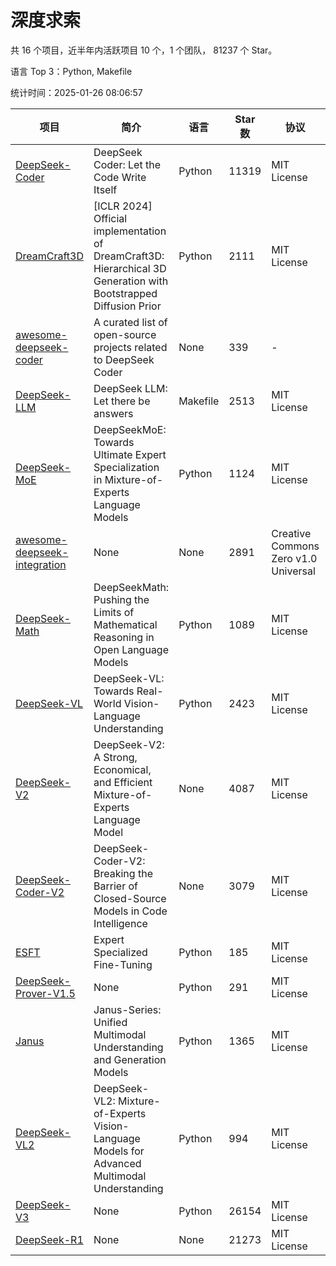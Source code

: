 # 深度求索

共 16 个项目，近半年内活跃项目 10 个，1 个团队， 81237 个 Star。

语言 Top 3：Python, Makefile

统计时间：2025-01-26 08:06:57

| 项目 | 简介 | 语言 | Star 数 | 协议 | 创建时间 | 最后更新时间 | 最后提交时间 |
| --- | --- | --- | --- | --- | --- | --- | --- |
| [DeepSeek-Coder](https://github.com/deepseek-ai/DeepSeek-Coder) | DeepSeek Coder: Let the Code Write Itself | Python | 11319 | MIT License | 2023-10-20 | 2025-01-26 | 2024-05-21 |
| [DreamCraft3D](https://github.com/deepseek-ai/DreamCraft3D) | [ICLR 2024] Official implementation of DreamCraft3D: Hierarchical 3D Generation with Bootstrapped Diffusion Prior | Python | 2111 | MIT License | 2023-10-23 | 2025-01-26 | 2024-08-21 |
| [awesome-deepseek-coder](https://github.com/deepseek-ai/awesome-deepseek-coder) | A curated list of open-source projects related to DeepSeek Coder | None | 339 | - | 2023-11-06 | 2025-01-26 | 2024-04-03 |
| [DeepSeek-LLM](https://github.com/deepseek-ai/DeepSeek-LLM) | DeepSeek LLM: Let there be answers | Makefile | 2513 | MIT License | 2023-11-29 | 2025-01-26 | 2024-02-04 |
| [DeepSeek-MoE](https://github.com/deepseek-ai/DeepSeek-MoE) | DeepSeekMoE: Towards Ultimate Expert Specialization in Mixture-of-Experts Language Models | Python | 1124 | MIT License | 2024-01-02 | 2025-01-26 | 2024-01-16 |
| [awesome-deepseek-integration](https://github.com/deepseek-ai/awesome-deepseek-integration) | None | None | 2891 | Creative Commons Zero v1.0 Universal | 2024-01-11 | 2025-01-26 | 2025-01-26 |
| [DeepSeek-Math](https://github.com/deepseek-ai/DeepSeek-Math) | DeepSeekMath: Pushing the Limits of Mathematical Reasoning in Open Language Models | Python | 1089 | MIT License | 2024-02-05 | 2025-01-26 | 2024-04-15 |
| [DeepSeek-VL](https://github.com/deepseek-ai/DeepSeek-VL) | DeepSeek-VL: Towards Real-World Vision-Language Understanding | Python | 2423 | MIT License | 2024-03-07 | 2025-01-26 | 2024-04-24 |
| [DeepSeek-V2](https://github.com/deepseek-ai/DeepSeek-V2) | DeepSeek-V2: A Strong, Economical, and Efficient Mixture-of-Experts Language Model | None | 4087 | MIT License | 2024-04-22 | 2025-01-26 | 2024-09-25 |
| [DeepSeek-Coder-V2](https://github.com/deepseek-ai/DeepSeek-Coder-V2) | DeepSeek-Coder-V2: Breaking the Barrier of Closed-Source Models in Code Intelligence | None | 3079 | MIT License | 2024-06-14 | 2025-01-26 | 2024-09-24 |
| [ESFT](https://github.com/deepseek-ai/ESFT) | Expert Specialized Fine-Tuning | Python | 185 | MIT License | 2024-07-04 | 2025-01-26 | 2024-09-22 |
| [DeepSeek-Prover-V1.5](https://github.com/deepseek-ai/DeepSeek-Prover-V1.5) | None | Python | 291 | MIT License | 2024-08-15 | 2025-01-25 | 2024-08-16 |
| [Janus](https://github.com/deepseek-ai/Janus) | Janus-Series: Unified Multimodal Understanding and Generation Models | Python | 1365 | MIT License | 2024-10-18 | 2025-01-26 | 2024-11-13 |
| [DeepSeek-VL2](https://github.com/deepseek-ai/DeepSeek-VL2) | DeepSeek-VL2: Mixture-of-Experts Vision-Language Models for Advanced Multimodal Understanding | Python | 994 | MIT License | 2024-12-13 | 2025-01-26 | 2025-01-16 |
| [DeepSeek-V3](https://github.com/deepseek-ai/DeepSeek-V3) | None | Python | 26154 | MIT License | 2024-12-26 | 2025-01-26 | 2025-01-26 |
| [DeepSeek-R1](https://github.com/deepseek-ai/DeepSeek-R1) | None | None | 21273 | MIT License | 2025-01-20 | 2025-01-26 | 2025-01-23 |
